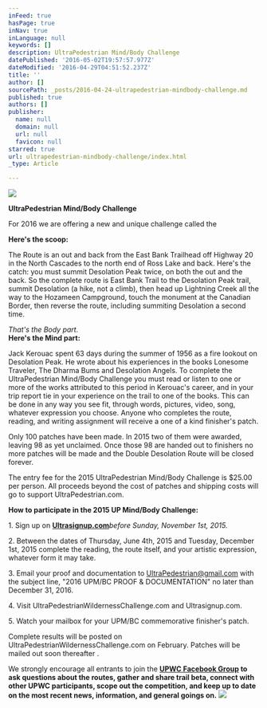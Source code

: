 ```yaml
---
inFeed: true
hasPage: true
inNav: true
inLanguage: null
keywords: []
description: UltraPedestrian Mind/Body Challenge
datePublished: '2016-05-02T19:57:57.977Z'
dateModified: '2016-04-29T04:51:52.237Z'
title: ''
author: []
sourcePath: _posts/2016-04-24-ultrapedestrian-mindbody-challenge.md
published: true
authors: []
publisher:
  name: null
  domain: null
  url: null
  favicon: null
starred: true
url: ultrapedestrian-mindbody-challenge/index.html
_type: Article

---
```

![](https://the-grid-user-content.s3-us-west-2.amazonaws.com/bc95a72c-9235-4ad0-84ee-20476e4edf71.jpg)

**UltraPedestrian Mind/Body Challenge**

For 2016 we are offering a new and unique challenge called the

**Here's the scoop:**

The Route is an out and back from the East Bank Trailhead off Highway 20 in the North Cascades to the north end of Ross Lake and back. Here's the catch: you must summit Desolation Peak twice, on both the out and the back. So the complete route is East Bank Trail to the Desolation Peak trail, summit Desolation (a hike, not a climb), then head up Lightning Creek all the way to the Hozameen Campground, touch the monument at the Canadian Border, then reverse the route, including summiting Desolation a second time.

_That's the Body part._  
**Here's the Mind part:**

Jack Kerouac spent 63 days during the summer of 1956 as a fire lookout on Desolation Peak. He wrote about his experiences in the books Lonesome Traveler, The Dharma Bums and Desolation Angels. To complete the UltraPedestrian Mind/Body Challenge you must read or listen to one or more of the works attributed to this period in Kerouac's career, and in your trip report tie in your experience on the trail to one of the books. This can be done in any way you see fit, through words, pictures, video, song, whatever expression you choose. Anyone who completes the route, reading, and writing assignment will receive a one of a kind finisher's patch.

Only 100 patches have been made. In 2015 two of them were awarded, leaving 98 as yet unclaimed. Once those 98 are handed out to finishers no more patches will be made and the Double Desolation Route will be closed forever.

The entry fee for the 2015 UltraPedestrian Mind/Body Challenge is $25.00 per person. All proceeds beyond the cost of patches and shipping costs will go to support UltraPedestrian.com.

**How to participate in the 2015 UP Mind/Body Challenge:**

1\. Sign up on **[Ultrasignup.com][0]**_before Sunday, November 1st, 2015\._

2\. Between the dates of Thursday, June 4th, 2015 and Tuesday, December 1st, 2015 complete the reading, the route itself, and your artistic expression, whatever form it may take.

3\. Email your proof and documentation to UltraPedestrian@gmail.com with the subject line, "2016 UPM/BC PROOF & DOCUMENTATION" no later than December 31, 2016\.

4\. Visit UltraPedestrianWildernessChallenge.com and Ultrasignup.com.

5\. Watch your mailbox for your UPM/BC commemorative finisher's patch.

Complete results will be posted on UltraPedestrianWildernessChallenge.com on February. Patches will be mailed out soon thereafter .

We strongly encourage all entrants to join the **[UPWC Facebook Group][1] to ask questions about the routes, gather and share trail beta, connect with other UPWC participants, scope out the competition, and keep up to date on the most recent news, information, and general goings on.**
![](https://the-grid-user-content.s3-us-west-2.amazonaws.com/ac6aabb2-ced4-40f9-ab0a-018455c58cda.png)

[0]: https://ultrasignup.com/register.aspx?did=33653
[1]: null